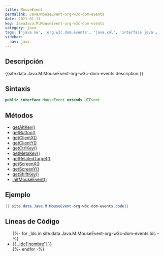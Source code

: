 ```yaml
---
title: MouseEvent
permalink: Java/MouseEvent-org-w3c-dom-events
date: 2021-01-11
key: JavaJava.M.MouseEvent-org-w3c-dom-events
category: java
tags: ['java se', 'org.w3c.dom.events', 'java.xml', 'interface java', 'Java 1.5', 'DOM Level 2']
sidebar: 
  nav: java
---
```


## Descripción
{{site.data.Java.M.MouseEvent-org-w3c-dom-events.description }}

## Sintaxis
~~~java
public interface MouseEvent extends UIEvent
~~~

## Métodos
* [getAltKey()](/Java/MouseEvent-org-w3c-dom-events/getAltKey)
* [getButton()](/Java/MouseEvent-org-w3c-dom-events/getButton)
* [getClientX()](/Java/MouseEvent-org-w3c-dom-events/getClientX)
* [getClientY()](/Java/MouseEvent-org-w3c-dom-events/getClientY)
* [getCtrlKey()](/Java/MouseEvent-org-w3c-dom-events/getCtrlKey)
* [getMetaKey()](/Java/MouseEvent-org-w3c-dom-events/getMetaKey)
* [getRelatedTarget()](/Java/MouseEvent-org-w3c-dom-events/getRelatedTarget)
* [getScreenX()](/Java/MouseEvent-org-w3c-dom-events/getScreenX)
* [getScreenY()](/Java/MouseEvent-org-w3c-dom-events/getScreenY)
* [getShiftKey()](/Java/MouseEvent-org-w3c-dom-events/getShiftKey)
* [initMouseEvent()](/Java/MouseEvent-org-w3c-dom-events/initMouseEvent)

## Ejemplo
~~~java
{{ site.data.Java.M.MouseEvent-org-w3c-dom-events.code}}
~~~

## Líneas de Código
<ul>
{%- for _ldc in site.data.Java.M.MouseEvent-org-w3c-dom-events.ldc -%}
   <li>
       <a href="{{_ldc['url'] }}">{{ _ldc['nombre'] }}</a>
   </li>
{%- endfor -%}
</ul>
